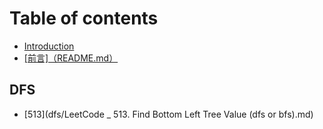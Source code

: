 # Table of contents

* [Introduction](README.md)
* [\[前言\]（README.md）](qian-yan-readme.md.md)

## DFS

* [513](dfs/LeetCode _ 513. Find Bottom Left Tree Value (dfs or bfs).md)

